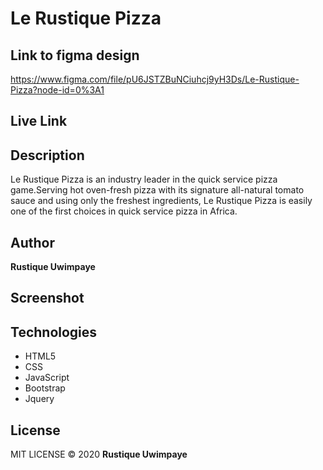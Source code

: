 # Le **Rustique** Pizza
## Link to figma design 
https://www.figma.com/file/pU6JSTZBuNCiuhcj9yH3Ds/Le-Rustique-Pizza?node-id=0%3A1

## Live Link



## Description
Le Rustique Pizza is an industry leader in the quick service pizza game.Serving hot oven-fresh pizza with its signature all-natural tomato sauce and using only the freshest ingredients, Le Rustique Pizza is easily one of the first choices in quick service pizza in Africa.

## Author
**Rustique Uwimpaye**

## Screenshot


## Technologies

* HTML5
* CSS
* JavaScript
* Bootstrap
* Jquery

## License
MIT LICENSE © 2020 **Rustique Uwimpaye**